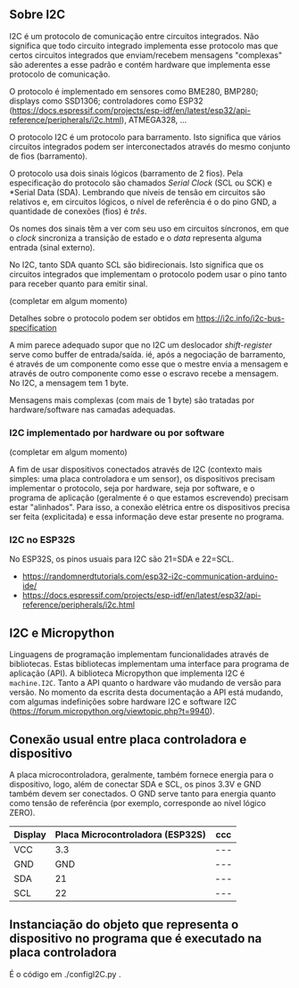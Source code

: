 ## Sobre I2C

I2C é um protocolo de comunicação entre circuitos integrados. Não significa que todo circuito integrado implementa esse protocolo mas que certos circuitos integrados que enviam/recebem mensagens "complexas" são aderentes a esse padrão e contém hardware que implementa esse protocolo de comunicação.

O protocolo é implementado em sensores como BME280, BMP280; displays como SSD1306; controladores como ESP32 (https://docs.espressif.com/projects/esp-idf/en/latest/esp32/api-reference/peripherals/i2c.html), ATMEGA328, ...

O protocolo I2C é um protocolo para barramento. Isto significa que vários circuitos integrados podem ser interconectados através do mesmo conjunto de fios (barramento).

O protocolo usa dois sinais lógicos (barramento de 2 fios). Pela especificação do protocolo são chamados *Serial Clock* (SCL ou SCK) e *Serial Data (SDA). Lembrando que níveis de tensão em circuitos são relativos e, em circuitos lógicos, o nível de referência é o do pino GND, a quantidade de conexões (fios) é *três*.

Os nomes dos sinais têm a ver com seu uso em circuitos síncronos, em que o *clock* sincroniza a transição de estado e o *data* representa alguma entrada (sinal externo).

No I2C, tanto SDA quanto SCL são bidirecionais. Isto significa que os circuitos integrados que implementam o protocolo podem usar o pino tanto para receber quanto para emitir sinal.

(completar em algum momento)

Detalhes sobre o protocolo podem ser obtidos em https://i2c.info/i2c-bus-specification

A mim parece adequado supor que no I2C um deslocador *shift-register* serve como buffer de entrada/saída. ié, após a negociação de barramento, é através de um componente como esse que o mestre envia a mensagem e através de outro componente como esse o escravo recebe a mensagem. No I2C, a mensagem tem 1 byte.

Mensagens mais complexas (com mais de 1 byte) são tratadas por hardware/software nas camadas adequadas.

### I2C implementado por hardware ou por software

(completar em algum momento)

A fim de usar dispositivos conectados através de I2C (contexto mais simples: uma placa controladora e um sensor), os dispositivos precisam implementar o protocolo, seja por hardware, seja por software, e o programa de aplicação (geralmente é o que estamos escrevendo) precisam estar "alinhados". Para isso, a conexão elétrica entre os dispositivos precisa ser feita (explicitada) e essa informação deve estar presente no programa.

### I2C no ESP32S

No ESP32S, os pinos usuais para I2C são 21=SDA e 22=SCL.

- https://randomnerdtutorials.com/esp32-i2c-communication-arduino-ide/
- https://docs.espressif.com/projects/esp-idf/en/latest/esp32/api-reference/peripherals/i2c.html

## I2C e Micropython

Linguagens de programação implementam funcionalidades através de bibliotecas. Estas bibliotecas implementam uma interface para programa de aplicação (API). A biblioteca Micropython que implementa I2C é `machine.I2C`. Tanto a API quanto o hardware vão mudando de versão para versão. No momento da escrita desta documentação a API está mudando, com algumas indefinições sobre hardware I2C e software I2C (https://forum.micropython.org/viewtopic.php?t=9940).

## Conexão usual entre placa controladora e dispositivo

A placa microcontroladora, geralmente, também fornece energia para o dispositivo, logo, além de conectar SDA e SCL, os pinos 3.3V e GND também devem ser conectados. O GND serve tanto para energia quanto como tensão de referência (por exemplo, corresponde ao nível lógico ZERO).

| Display | Placa Microcontroladora (ESP32S) | ccc |
| --- | --- | --- |
| VCC | 3.3 | --- |
| GND | GND | --- |
| SDA | 21 | --- |
| SCL | 22 | --- |

## Instanciação do objeto que representa o dispositivo no programa que é executado na placa controladora

É o código em ./configI2C.py . 

